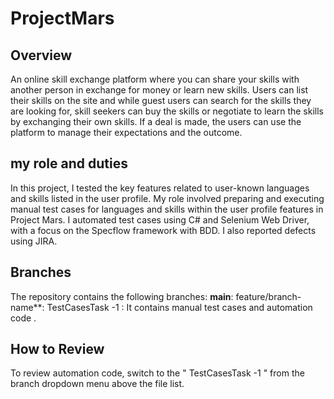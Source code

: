# ProjectMars

## Overview
An online skill exchange platform where you can share your skills with another person in exchange for money or learn new skills. Users can list their skills on the site and while guest users can search for the skills they are looking for, skill seekers can buy the skills or negotiate to learn the skills by exchanging their own skills. If a deal is made, the users can use the platform to manage their expectations and the outcome.

## my role and duties 
In this project, I tested the key features related to user-known languages and skills listed in the user profile. 
My role involved preparing and executing manual test cases for languages and skills within the user profile features in Project Mars. 
I automated test cases using C# and Selenium Web Driver, with a focus on the Specflow framework with BDD. 
I also reported defects using JIRA.

## Branches
The repository contains the following branches:
**main**: 
feature/branch-name**: TestCasesTask -1  : It contains manual test cases and automation code .

## How to Review
To review automation code, switch to the " TestCasesTask -1 " from the branch dropdown menu above the file list.
